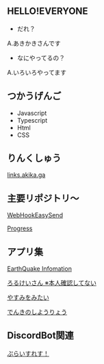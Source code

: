 ## HELLO!EVERYONE
- だれ？

A.あきかきさんです

- なにやってるの？

A.いろいろやってます

## つかうげんご
- Javascript
- Typescript
- Html
- CSS

## りんくしゅう
[links.akika.ga](https://links.akika.ga)

## 主要リポジトリ～
[WebHookEasySend](https://github.com/akikaki-bot/webhook_easy_send)

[Progress](https://github.com/akikaki-bot/Progress)

## アプリ集
[EarthQuake Infomation](http://www.jpeq.ml)

[ろるけいさん ※本人確認してない](https://rollmath.akika.ga)

[やすみをみたい](https://holidays.f5.si)

[でんきのしようりょう](https://energy-usage.f5.si)

## DiscordBot関連

[ぷらいすれす！](https://priceless.f5.si)

<!---

どうも！これを見ている方！
私のこともっと知りたい？知りたいでしょ？知りたいよね？
そうだね！じゃあなにする？
https://twitter.com/tensai_akikaki
↑ついったーだよ！よかったら！

--->
